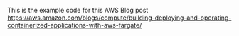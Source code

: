 This is the example code for this AWS Blog post https://aws.amazon.com/blogs/compute/building-deploying-and-operating-containerized-applications-with-aws-fargate/






